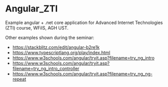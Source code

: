 # Angular_ZTI
Example angular + .net core application for Advanced Internet Technologies (ZTI) course, WFiIS, AGH UST.

Other examples shown during the seminar:
* https://stackblitz.com/edit/angular-b2re1k
* https://www.typescriptlang.org/play/index.html
* https://www.w3schools.com/angular/tryit.asp?filename=try_ng_intro
* https://www.w3schools.com/angular/tryit.asp?filename=try_ng_intro_controller
* https://www.w3schools.com/angular/tryit.asp?filename=try_ng_ng-repeat

